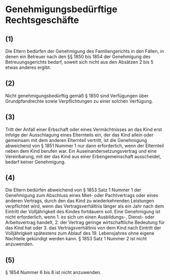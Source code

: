 # Genehmigungsbedürftige Rechtsgeschäfte



## (1)

 Die Eltern bedürfen der Genehmigung des Familiengerichts in den Fällen, in denen ein Betreuer nach den §§ 1850 bis 1854 der Genehmigung des Betreuungsgerichts bedarf, soweit sich nicht aus den Absätzen 2 bis 5 etwas anderes ergibt.

## (2)

 Nicht genehmigungsbedürftig gemäß § 1850 sind Verfügungen über Grundpfandrechte sowie Verpflichtungen zu einer solchen Verfügung.

## (3)

 Tritt der Anfall einer Erbschaft oder eines Vermächtnisses an das Kind erst infolge der Ausschlagung eines Elternteils ein, der das Kind allein oder gemeinsam mit dem anderen Elternteil vertritt, ist die Genehmigung abweichend von § 1851 Nummer 1 nur dann erforderlich, wenn der Elternteil neben dem Kind berufen war. Ein Auseinandersetzungsvertrag und eine Vereinbarung, mit der das Kind aus einer Erbengemeinschaft ausscheidet, bedarf keiner Genehmigung.

## (4)

 Die Eltern bedürfen abweichend von § 1853 Satz 1 Nummer 1 der Genehmigung zum Abschluss eines Miet- oder Pachtvertrags oder eines anderen Vertrags, durch den das Kind zu wiederkehrenden Leistungen verpflichtet wird, wenn das Vertragsverhältnis länger als ein Jahr nach dem Eintritt der Volljährigkeit des Kindes fortdauern soll. Eine Genehmigung ist nicht erforderlich, wenn  1.
 es sich um einen Ausbildungs-, Dienst- oder Arbeitsvertrag handelt,
 2.
 der Vertrag geringe wirtschaftliche Bedeutung für das Kind hat oder
 3.
 das Vertragsverhältnis von dem Kind nach Eintritt der Volljährigkeit spätestens zum Ablauf des 19. Lebensjahres ohne eigene Nachteile gekündigt werden kann.
§ 1853 Satz 1 Nummer 2 ist nicht anzuwenden.

## (5)

 § 1854 Nummer 6 bis 8 ist nicht anzuwenden. 

